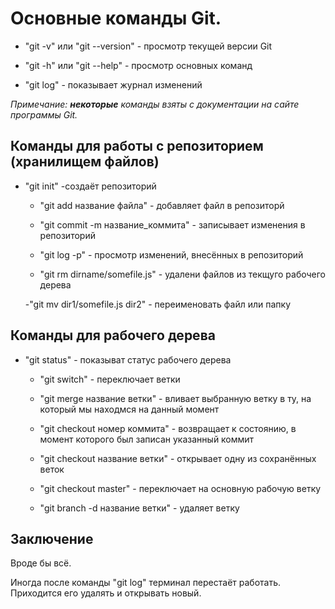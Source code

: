 # Основные команды Git.

- "git -v" или "git --version" - просмотр текущей версии Git
- "git -h" или "git --help" - просмотр основных команд

- "git log" - показывает журнал изменений

*Примечание: __некоторые__ команды взяты
 с документации на сайте программы Git.*

## Команды для работы с репозиторием (хранилищем файлов)
 - "git init" -создаёт репозиторий
 
    - "git add название файла" - добавляет файл в репозиторй

    - "git commit -m название_коммита" - записывает изменения в репозиторий

    - "git log -p" - просмотр изменений, внесённых в репозиторий

    - "git rm dirname/somefile.js" - удалени файлов из текщуго рабочего дерева

    -"git mv dir1/somefile.js dir2" - переименовать файл или папку

 ## Команды для рабочего дерева
- "git status" - показыват статус рабочего дерева

    - "git switch" - переключает ветки

    - "git merge название ветки" - вливает выбранную ветку в ту, на который мы находмся на данный момент
    
    - "git checkout номер коммита" - возвращает к состоянию, в момент которого был записан указанный коммит
     - "git checkout название ветки" - открывает одну из сохранённых веток

    - "git checkout master" - переключает на основную рабочую ветку

    - "git branch -d название ветки" - удаляет ветку

    ## 

## Заключение

 Вроде бы всё.

Иногда после команды "git log" терминал перестаёт работать. Приходится его удалять и открывать новый.